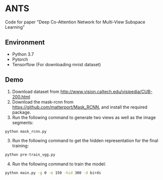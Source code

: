 # ANTS
Code for paper "Deep Co-Attention Network for Multi-View Subspace Learning"

## Environment
* Python 3.7
* Pytorch
* Tensorflow (For downloading mnist dataset)

## Demo
1. Download dataset from http://www.vision.caltech.edu/visipedia/CUB-200.html
2. Download the mask-rcnn from https://github.com/matterport/Mask_RCNN, and install the required package.
2. Run the following command to generate two views as well as the image segments: 
```bash
python mask_rcnn.py
```
3. Run the following command to get the hidden representation for the final training: 
```bash
python pre-train_vgg.py 
```
4. Run the following command to train the model: 
```bash
python main.py -g 0 -e 150 -hid 300 -d birds
```
